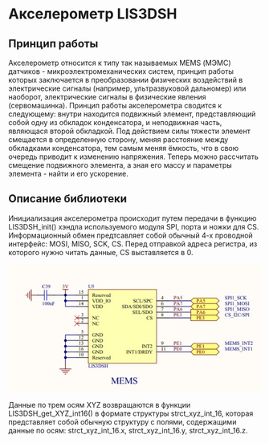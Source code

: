 # Акселерометр LIS3DSH
## Принцип работы
Акселерометр относится к типу так называемых MEMS (МЭМС) датчиков - микроэлектромеханических систем, принцип работы которых заключается в преобразовании физических воздействий в электрические сигналы (например, ультразвуковой дальномер) или наоборот, электрические сигналы в физические явления (сервомашинка).
Принцип работы акселерометра сводится к следующему: внутри находится подвижный элемент, представляющий собой одну из обкладок конденсатора, и неподвижная часть, являющася второй обкладкой. Под действием силы тяжести элемент смещается в определенную сторону, меняя расстояние между обкладками конденсатора, тем самым меняя ёмкость, что в свою очередь приводит к изменению напряжения. Теперь можно рассчитать смещение подвижного элемента, а зная его массу и параметры элемента - найти и его ускорение.



## Описание библиотеки
Инициализация акселерометра происходит путем передачи в функцию LIS3DSH_init() хэндла используемого модуля SPI, порта и ножки для CS. Информационный обмен предтсавляет собой обычный 4-х проводной интерфейс: MOSI, MISO, SCK, CS. Перед отправкой адреса регистра, из которого нужно читать данные, CS выставляется в 0. 

![Image alt](https://github.com/nekida/stm32f4-discovery/blob/master/lis3dsh/Mems_LIS3DSH_connecting.jpg)

Данные по трем осям XYZ возвращаются в функции LIS3DSH_get_XYZ_int16() в формате структуры strct_xyz_int_16, которая представляет собой обычную структуру с полями, содержащими данные по осям: strct_xyz_int_16.x, strct_xyz_int_16.y, strct_xyz_int_16.z.
